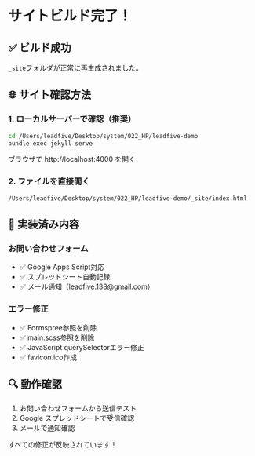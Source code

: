 # サイトビルド完了！

## ✅ ビルド成功

`_site`フォルダが正常に再生成されました。

## 🌐 サイト確認方法

### 1. ローカルサーバーで確認（推奨）
```bash
cd /Users/leadfive/Desktop/system/022_HP/leadfive-demo
bundle exec jekyll serve
```
ブラウザで http://localhost:4000 を開く

### 2. ファイルを直接開く
```
/Users/leadfive/Desktop/system/022_HP/leadfive-demo/_site/index.html
```

## 📝 実装済み内容

### お問い合わせフォーム
- ✅ Google Apps Script対応
- ✅ スプレッドシート自動記録
- ✅ メール通知（leadfive.138@gmail.com）

### エラー修正
- ✅ Formspree参照を削除
- ✅ main.scss参照を削除
- ✅ JavaScript querySelectorエラー修正
- ✅ favicon.ico作成

## 🔍 動作確認

1. お問い合わせフォームから送信テスト
2. Google スプレッドシートで受信確認
3. メールで通知確認

すべての修正が反映されています！